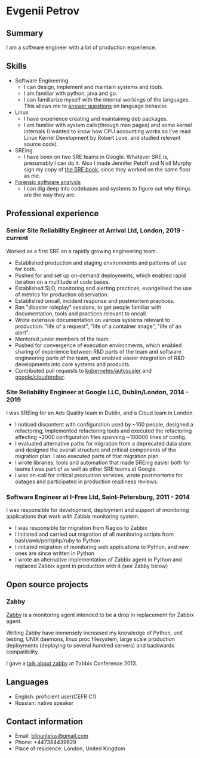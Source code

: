 # Evgenii Petrov

## Summary

I am a software engineer with a lot of production experience.

## Skills

*   Software Engineering
    *   I can design, implement and maintain systems and tools.
    *   I am familiar with python, java and go.
    *   I can familiarize myself with the internal workings of the languages.
        This allows me to
        [answer questions](http://stackoverflow.com/questions/20716285/what-method-does-python-2-use-to-print-tuples/20718229#20718229)
        on language behavior.
*   Linux
    *   I have experience creating and maintaining deb packages.
    *   I am familiar with system calls(through man pages) and some kernel
        internals (I wanted to know how CPU accounting works so I've read
        Linux Kernel Development by Robert Love, and studied relevant
        source code).
*   SREing
    *   I have been on two SRE teams in Google. Whatever SRE is, presumably
        I can do it. Also I made Jennifer Petoff and Niall Murphy sign my
        copy of [the SRE book](https://landing.google.com/sre/book.html),
        since they worked on the same floor as me.
*   [Forensic software analysis](https://chelseatroy.com/2021/01/21/reducing-technical-debt/)
    *   I can dig deep into codebases and systems to figure out why things are
        the way they are.

## Professional experience

### Senior Site Reliability Engineer at Arrival Ltd, London, 2019 - current

Worked as a first SRE on a rapidly growing engineering team.

*   Established production and staging environments
    and patterns of use for both.
*   Pushed for and set up on-demand deployments, which enabled rapid
    iteration on a multitude of code bases.
*   Established SLO, monitoring and alerting practices, evangelised the
    use of metrics for production observation.
*   Established oncall, incident response and postmortem practices.
*   Ran "disaster roleplay" sessions, to get people familiar with
    documentation, tools and practices relevant to oncall.
*   Wrote extensive documentation on various systems relevant to production:
    "life of a request", "life of a container image", "life of an alert".
*   Mentored junior members of the team.
*   Pushed for convergence of execution environments, which enabled
    sharing of experience between R&D parts of the team
    and software engineering parts of the team, and enabled easier integration
    of R&D developments into core systems and products.
*   Contributed pull requests to
    [kubernetes/autoscaler](https://github.com/kubernetes/autoscaler/pull/3690)
    and
    [google/cloudprober](https://github.com/google/cloudprober/pull/434).

### Site Reliability Engineer at Google LLC, Dublin/London, 2014 - 2019

I was SREing for an Ads Quality team in Dublin, and a Cloud team in London.

*   I noticed discontent with configuration used by ~100 people, designed
    a refactoring, implemented refactoring tools and executed the refactoring
    affecting ~2000 configuration files spanning ~100000 lines of config.
*   I evaluated alternative paths for migration from a deprecated data store
    and designed the overall structure and critical components of the
    migration plan. I also executed parts of that migration plan.
*   I wrote libraries, tools and automation that made SREing easier both for
    teams I was part of as well as other SRE teams at Google.
*   I was on-call for critical production services, wrote postmortems for
    outages and participated in production readiness reviews.

### Software Engineer at I-Free Ltd, Saint-Petersburg, 2011 - 2014

I was responsible for development, deployment and support of monitoring
applications that work with Zabbix monitoring system.

*   I was responsible for migration from Nagios to Zabbix
*   I initiated and carried out migration of all monitoring scripts from
    bash/awk/perl/php/ruby to Python
*   I initiated migration of monitoring web applications to Python,
    and new ones are since written in Python
*   I wrote an alternative implementation of Zabbix agent in Python
    and replaced Zabbix agent in production with it (see Zabby below)

## Open source projects

### Zabby

[Zabby](https://github.com/blin/zabby) is a monitoring agent intended to be a
drop in replacement for Zabbix agent.

Writing Zabby have immensely increased my knowledge of Python, unit
testing, UNIX daemons, linux proc filesystem, large scale production
deployments (deploying to several hundred servers) and backwards
compatibility.

I gave a [talk about zabby](http://www.youtube.com/watch?v=vy1nMAH_TOI)
at Zabbix Conference 2013.

## Languages

*   English: proficient user(CEFR C1)
*   Russian: native speaker

## Contact information

*   Email: blinunleius@gmail.com
*   Phone: +447384439629
*   Place of residence: London, United Kingdom

